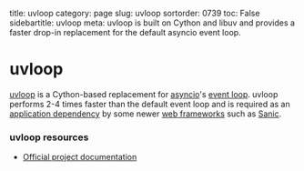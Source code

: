 title: uvloop
category: page
slug: uvloop
sortorder: 0739
toc: False
sidebartitle: uvloop
meta: uvloop is built on Cython and libuv and provides a faster drop-in replacement for the default asyncio event loop.


# uvloop
[uvloop](http://uvloop.readthedocs.io/) is a Cython-based replacement for 
[asyncio](https://docs.python.org/3/library/asyncio.html)'s 
[event loop](https://docs.python.org/3/library/asyncio-eventloop.html#asyncio-event-loop). 
uvloop performs 2-4 times faster than the default event loop and is
required as an [application dependency](/application-dependencies.html) by 
some newer [web frameworks](/web-frameworks.html) such as 
[Sanic](/sanic.html). 


### uvloop resources
* [Official project documentation](http://uvloop.readthedocs.io/)
